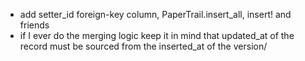 - add setter_id foreign-key column, PaperTrail.insert_all, insert! and friends
- if I ever do the merging logic keep it in mind that updated_at of the record
must be sourced from the inserted_at of the version/
